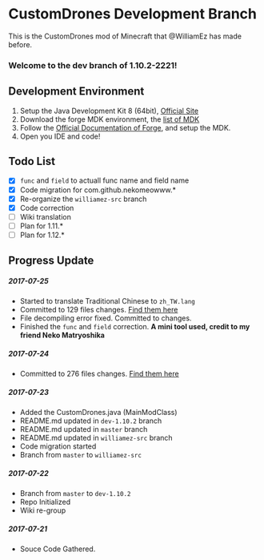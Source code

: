 # CustomDrones Development Branch
This is the CustomDrones mod of Minecraft that @WilliamEz has made before.

### Welcome to the dev branch of 1.10.2-2221!

## Development Environment

1. Setup the Java Development Kit 8 (64bit), [Official Site](http://www.oracle.com/technetwork/java/javase/downloads/jdk8-downloads-2133151.html)    
2. Download the forge MDK environment, the [list of MDK](https://files.minecraftforge.net/)
3. Follow the [Official Documentation of Forge](https://mcforge.readthedocs.io/en/latest/gettingstarted/), and setup the MDK.
4. Open you IDE and code!

## Todo List
- [x] ```func``` and ```field``` to actuall func name and field name
- [x] Code migration for com.github.nekomeowww.\*   
- [x] Re-organize the ```williamez-src``` branch
- [x] Code correction
- [ ] Wiki translation
- [ ] Plan for 1.11.\*
- [ ] Plan for 1.12.\*

## Progress Update

##### 2017-07-25
- Started to translate Traditional Chinese to ```zh_TW.lang```
- Committed to 129 files changes. [Find them here](https://github.com/nekomeowww/CustomDrones/commits/dev-1.10.2)
- File decompiling error fixed. Committed to changes.
- Finished the ```func``` and ```field``` correction. __A mini tool used, credit to my friend Neko Matryoshika__

##### 2017-07-24
- Committed to 276 files changes. [Find them here](https://github.com/nekomeowww/CustomDrones/commits/dev-1.10.2)

##### 2017-07-23
- Added the CustomDrones.java (MainModClass)
- README.md updated in ```dev-1.10.2``` branch
- README.md updated in ```master``` branch
- README.md updated in ```williamez-src``` branch
- Code migration started
- Branch from ```master``` to ```williamez-src```

##### 2017-07-22
- Branch from ```master``` to ```dev-1.10.2```
- Repo Initialized
- Wiki re-group

##### 2017-07-21    
- Souce Code Gathered.

